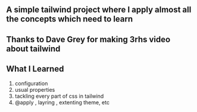 

## A simple tailwind project where I apply almost all the concepts which need to learn

## Thanks to Dave Grey for making 3rhs video about tailwind

## What I Learned

1. configuration
2. usual properties
3. tackling every part of css in tailwind
4. @apply , layring , extenting theme, etc
